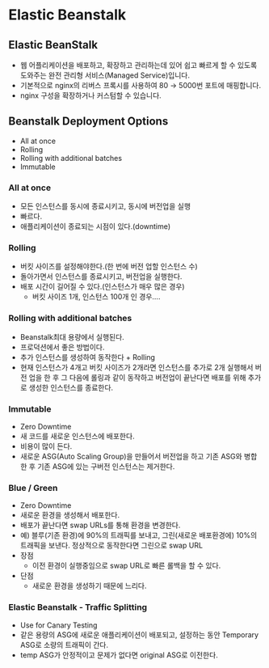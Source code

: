 # Elastic Beanstalk

## Elastic BeanStalk

- 웹 어플리케이션을 배포하고, 확장하고 관리하는데 있어 쉽고 빠르게 할 수 있도록 도와주는 완전 관리형 서비스(Managed Service)입니다.
- 기본적으로 nginx의 리버스 프록시를 사용하여 80 → 5000번 포트에 매핑합니다.
- nginx 구성을 확장하거나 커스텀할 수 있습니다.

## Beanstalk Deployment Options

- All at once
- Rolling
- Rolling with additional batches
- Immutable

### All at once

- 모든 인스턴스를 동시에 종료시키고, 동시에 버전업을 실행
- 빠르다.
- 애플리케이션이 종료되는 시점이 있다.(downtime)

### Rolling

- 버킷 사이즈를 설정해야한다.(한 번에 버전 업할 인스턴스 수)
- 돌아가면서 인스턴스를 종료시키고, 버전업을 실행한다.
- 배포 시간이 길어질 수 있다.(인스턴스가 매우 많은 경우)
    - 버킷 사이즈 1개, 인스턴스 100개 인 경우….

### Rolling with additional batches

- Beanstalk최대 용량에서 실행된다.
- 프로덕션에서 좋은 방법이다.
- 추가 인스턴스를 생성하여 동작한다 + Rolling
- 현재 인스턴스가 4개고 버킷 사이즈가 2개라면 인스턴스를 추가로 2개 실행해서 버전 업을 한 후 그 다음에 롤링과 같이 동작하고 버전업이 끝난다면 배포를 위해 추가로 생성한 인스턴스를 종료한다.

### Immutable

- Zero Downtime
- 새 코드를 새로운 인스턴스에 배포한다.
- 비용이 많이 든다.
- 새로운 ASG(Auto Scaling Group)을 만들어서 버전업을 하고 기존 ASG와 병합한 후 기존 ASG에 있는 구버전 인스턴스는 제거한다.

### Blue / Green

- Zero Downtime
- 새로운 환경을 생성해서 배포한다.
- 배포가 끝난다면 swap URLs를 통해 환경을 변경한다.
- 예) 블루(기존 환경)에 90%의 트래픽를 보내고, 그린(새로운 배포환경에) 10%의 트래픽을 보낸다. 정상적으로 동작한다면 그린으로 swap URL
- 장점
    - 이전 환경이 실행중임으로 swap URL로 빠른 롤백을 할 수 있다.
- 단점
    - 새로운 환경을 생성하기 때문에 느리다.

### Elastic Beanstalk - Traffic Splitting

- Use for Canary Testing
- 같은 용량의 ASG에 새로운 애플리케이션이 배포되고, 설정하는 동안 Temporary ASG로 소량의 트래픽이 간다.
- temp ASG가 안정적이고 문제가 없다면 original ASG로 이전한다.